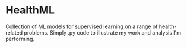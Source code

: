# HealthML
Collection of ML models for supervised learning on a range of health-related problems.
Simply .py code to illustrate my work and analysis I'm performing.

